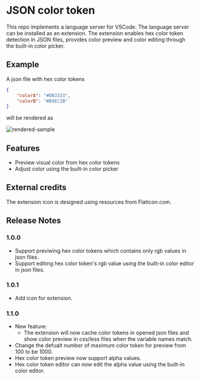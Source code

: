 # JSON color token

This repo implements a language server for VSCode. The language server can be installed as an extension. The extension enables hex color token detection in JSON files, provides color preview and color editing through the built-in color picker.

## Example

A json file with hex color tokens

```json
{
	"colorA": "#DB3333",
	"colorB": "#B9EC2B"
}
```

will be rendered as

![rendered-sample](https://raw.githubusercontent.com/YECHUNAN/json-color-token/fc12dbcd57b628ee613bee86f9031500fc5fb870/testfiles/readme-sample-json.jpg)

## Features

- Preview visual color from hex color tokens
- Adjust color using the built-in color picker

## External credits

The extension icon is designed using resources from Flaticon.com.

## Release Notes

### 1.0.0

- Support previwing hex color tokens which contains only rgb values in json files.
- Support editing hex color token's rgb value using the built-in color editor in json files.

### 1.0.1

- Add icon for extension.

### 1.1.0

- New feature:
  - The extension will now cache color tokens in opened json files and show color preview in css/less files when the variable names match.
- Change the defualt number of maximum color token for preview from 100 to be 1000.
- Hex color token preview now support alpha values.
- Hex color token editor can now edit the alpha value using the built-in color editor.
